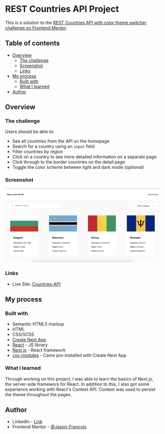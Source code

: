 # REST Countries API Project

This is a solution to the [REST Countries API with color theme switcher challenge on Frontend Mentor](https://www.frontendmentor.io/challenges/rest-countries-api-with-color-theme-switcher-5cacc469fec04111f7b848ca).

## Table of contents

- [Overview](#overview)
  - [The challenge](#the-challenge)
  - [Screenshot](#screenshot)
  - [Links](#links)
- [My process](#my-process)
  - [Built with](#built-with)
  - [What I learned](#what-i-learned)
- [Author](#author)

## Overview

### The challenge

Users should be able to:

- See all countries from the API on the homepage
- Search for a country using an `input` field
- Filter countries by region
- Click on a country to see more detailed information on a separate page
- Click through to the border countries on the detail page
- Toggle the color scheme between light and dark mode _(optional)_

### Screenshot

![](./screenshot.png)

### Links

- Live Site: [Countries-API](https://countries-api-six-alpha.vercel.app/)

## My process

### Built with

- Semantic HTML5 markup
- HTML
- CSS/SCSS
- [Create Next App](https://nextjs.org/docs/api-reference/create-next-app)
- [React](https://reactjs.org/) - JS library
- [Next.js](https://nextjs.org/) - React framework
- [css-modules](https://github.com/css-modules/css-modules) - Came pre-installed with Create Next App

### What I learned

Through working on this project, I was able to learn the basics of Next.js, the server-side framework for React. In addition to this, I also got some experience working with React's Context API. Context was used to persist the theme throughout the pages.

## Author

- LinkedIn - [Link](https://www.linkedin.com/in/jasonc-francois/)
- Frontend Mentor - [@Jason-Francois](https://www.frontendmentor.io/profile/Jason-Francois)
